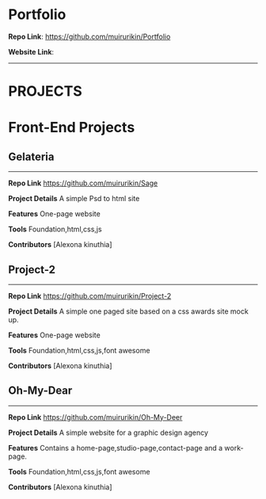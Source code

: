# Portfolio
**Repo Link**:
https://github.com/muirurikin/Portfolio

**Website Link**:

_________________


# PROJECTS

# Front-End Projects

## Gelateria
_________________

**Repo Link**
https://github.com/muirurikin/Sage

**Project Details**
A simple Psd to html site 


**Features**
One-page website

**Tools**
Foundation,html,css,js 


**Contributors**
 [Alexona kinuthia]
 
## Project-2
_________________

**Repo Link**
https://github.com/muirurikin/Project-2

**Project Details**
A simple one paged site based on a css awards site mock up.


**Features**
One-page website

**Tools**
Foundation,html,css,js,font awesome


**Contributors**
 [Alexona kinuthia]
 
## Oh-My-Dear
_________________

**Repo Link**
https://github.com/muirurikin/Oh-My-Deer

**Project Details**
A simple website for a graphic design agency


**Features**
Contains a home-page,studio-page,contact-page and a work-page.

**Tools**
Foundation,html,css,js,font awesome


**Contributors**
 [Alexona kinuthia]
 
